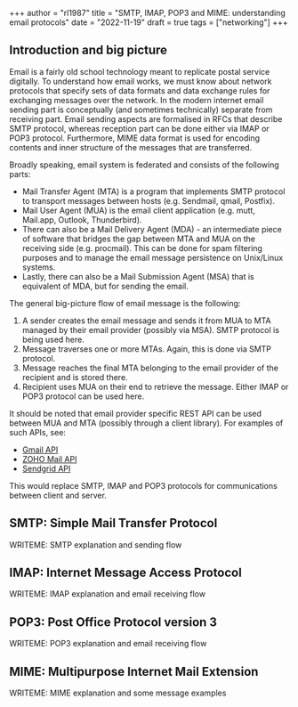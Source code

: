 +++
author = "rl1987"
title = "SMTP, IMAP, POP3 and MIME: understanding email protocols"
date = "2022-11-19"
draft = true
tags = ["networking"]
+++

Introduction and big picture
----------------------------

Email is a fairly old school technology meant to replicate postal service digitally.
To understand how email works, we must know about network protocols that specify sets 
of data formats and data exchange rules for exchanging messages over the network.
In the modern internet email sending part is conceptually (and sometimes technically)
separate from receiving part. Email sending aspects are formalised in RFCs that describe
SMTP protocol, whereas reception part can be done either via IMAP or POP3 protocol.
Furthermore, MIME data format is used for encoding contents and inner structure of the
messages that are transferred.

Broadly speaking, email system is federated and consists of the following parts:
* Mail Transfer Agent (MTA) is a program that implements SMTP protocol to transport messages
between hosts (e.g. Sendmail, qmail, Postfix).
* Mail User Agent (MUA) is the email client application (e.g. mutt, Mail.app, Outlook, 
Thunderbird).
* There can also be a Mail Delivery Agent (MDA) - an intermediate piece of software that
bridges the gap between MTA and MUA on the receiving side (e.g. procmail). 
This can be done for spam filtering purposes and to manage the email message 
persistence on Unix/Linux systems.
* Lastly, there can also be a Mail Submission Agent (MSA) that is equivalent of MDA, but
for sending the email.

The general big-picture flow of email message is the following:

1. A sender creates the email message and sends it from MUA to MTA managed by their email 
provider (possibly via MSA). SMTP protocol is being used here.
2. Message traverses one or more MTAs. Again, this is done via SMTP protocol.
3. Message reaches the final MTA belonging to the email provider of the recipient and is 
stored there.
4. Recipient uses MUA on their end to retrieve the message. Either IMAP or POP3 protocol
can be used here.

It should be noted that email provider specific REST API can be used between MUA and MTA
(possibly through a client library). For examples of such APIs, see:

* [Gmail API](https://developers.google.com/gmail/api)
* [ZOHO Mail API](https://www.zoho.com/mail/help/api/)
* [Sendgrid API](https://docs.sendgrid.com/api-reference/how-to-use-the-sendgrid-v3-api/authentication)

This would replace SMTP, IMAP and POP3 protocols for communications between client and server.

SMTP: Simple Mail Transfer Protocol
-----------------------------------

WRITEME: SMTP explanation and sending flow

IMAP: Internet Message Access Protocol
--------------------------------------

WRITEME: IMAP explanation and email receiving flow

POP3: Post Office Protocol version 3
------------------------------------

WRITEME: POP3 explanation and email receiving flow

MIME: Multipurpose Internet Mail Extension
------------------------------------------

WRITEME: MIME explanation and some message examples

